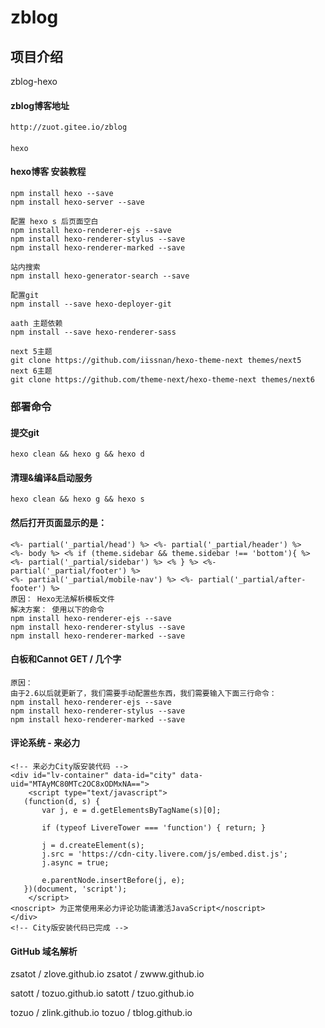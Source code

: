 # zblog

## 项目介绍
zblog-hexo

#### zblog博客地址
    http://zuot.gitee.io/zblog

####
    hexo


#### hexo博客 安装教程
    
    npm install hexo --save
    npm install hexo-server --save
    
    配置 hexo s 后页面空白
    npm install hexo-renderer-ejs --save
    npm install hexo-renderer-stylus --save
    npm install hexo-renderer-marked --save

    站内搜索
    npm install hexo-generator-search --save

    配置git
    npm install --save hexo-deployer-git
    
    aath 主题依赖
    npm install --save hexo-renderer-sass

    next 5主题
    git clone https://github.com/iissnan/hexo-theme-next themes/next5
    next 6主题
    git clone https://github.com/theme-next/hexo-theme-next themes/next6



### 部署命令
#### 提交git
    hexo clean && hexo g && hexo d

#### 清理&编译&启动服务
    hexo clean && hexo g && hexo s

#### 然后打开页面显示的是：
    <%- partial('_partial/head') %> <%- partial('_partial/header') %>
    <%- body %> <% if (theme.sidebar && theme.sidebar !== 'bottom'){ %>
    <%- partial('_partial/sidebar') %> <% } %> <%- partial('_partial/footer') %>
    <%- partial('_partial/mobile-nav') %> <%- partial('_partial/after-footer') %>
    原因： Hexo无法解析模板文件
    解决方案： 使用以下的命令
    npm install hexo-renderer-ejs --save
    npm install hexo-renderer-stylus --save
    npm install hexo-renderer-marked --save
#### 白板和Cannot GET / 几个字
    原因：
    由于2.6以后就更新了，我们需要手动配置些东西，我们需要输入下面三行命令：
    npm install hexo-renderer-ejs --save
    npm install hexo-renderer-stylus --save
    npm install hexo-renderer-marked --save


#### 评论系统 - 来必力
    <!-- 来必力City版安装代码 -->
    <div id="lv-container" data-id="city" data-uid="MTAyMC80MTc2OC8xODMxNA==">
    	<script type="text/javascript">
       (function(d, s) {
           var j, e = d.getElementsByTagName(s)[0];

           if (typeof LivereTower === 'function') { return; }

           j = d.createElement(s);
           j.src = 'https://cdn-city.livere.com/js/embed.dist.js';
           j.async = true;

           e.parentNode.insertBefore(j, e);
       })(document, 'script');
    	</script>
    <noscript> 为正常使用来必力评论功能请激活JavaScript</noscript>
    </div>
    <!-- City版安装代码已完成 -->















#### GitHub 域名解析





zsatot
/
zlove.github.io
zsatot
/
zwww.github.io

satott
/
tozuo.github.io
satott
/
tzuo.github.io


tozuo
/
zlink.github.io
tozuo
/
tblog.github.io



